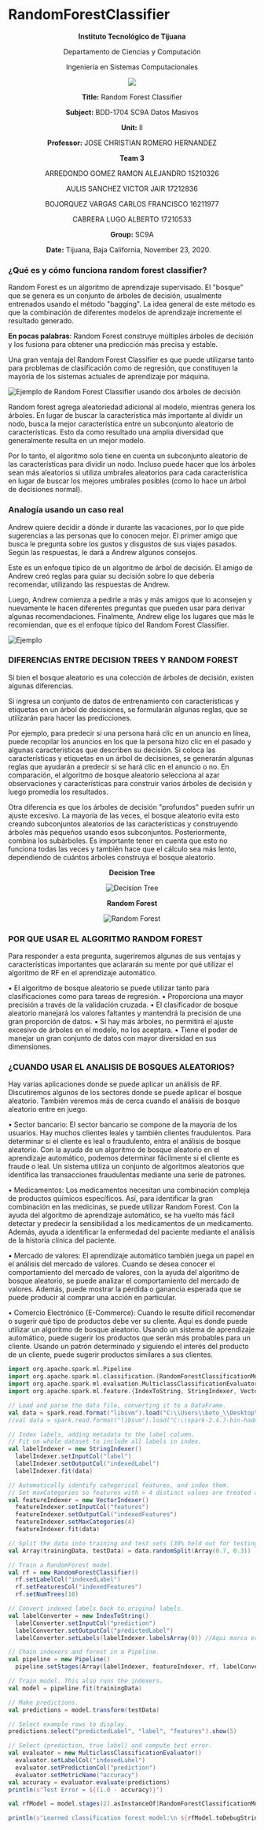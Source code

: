 ﻿# RandomForestClassifier

<div align="center">

**Instituto Tecnológico de Tijuana**

Departamento de Ciencias y Computación

Ingeniería en Sistemas Computacionales
 
 [![](https://upload.wikimedia.org/wikipedia/commons/2/2e/ITT.jpg)](https://upload.wikimedia.org/wikipedia/commons/2/2e/ITT.jpg)

**Title:**
Random Forest Classifier

**Subject:**
BDD-1704 SC9A Datos Masivos

**Unit:**
 II

**Professor:**
JOSE CHRISTIAN ROMERO HERNANDEZ

**Team 3**

ARREDONDO GOMEZ RAMON ALEJANDRO     15210326

AULIS SANCHEZ VICTOR JAIR           17212836

BOJORQUEZ VARGAS CARLOS FRANCISCO   16211977

CABRERA LUGO ALBERTO                17210533 

**Group:**
SC9A

**Date:**
Tijuana, Baja California, November 23, 2020. 
</div>


### ¿Qué es y cómo funciona random forest classifier?
Random Forest es un algoritmo de aprendizaje supervisado. El "bosque" que se genera es un conjunto de árboles de decisión, usualmente entrenados usando el método "bagging". La idea general de este método es que la combinación de diferentes modelos de aprendizaje incremente el resultado generado.

**En pocas palabras**: Random Forest construye múltiples árboles de decisión y los fusiona para obtener una predicción más precisa y estable.

Una gran ventaja del Random Forest Classifier es que puede utilizarse tanto para problemas de clasificación como de regresión, que constituyen la mayoría de los sistemas actuales de aprendizaje por máquina.

![Ejemplo de Random Forest Classifier usando dos árboles de decisión](https://builtin.com/sites/default/files/styles/ckeditor_optimize/public/inline-images/two-tree-random-forest.png "Ejemplo de Random Forest Classifier usando dos árboles de decisión")

Random forest agrega aleatoriedad adicional al modelo, mientras genera los árboles. En lugar de buscar la característica más importante al dividir un nodo, busca la mejor característica entre un subconjunto aleatorio de características. Esto da como resultado una amplia diversidad que generalmente resulta en un mejor modelo.

Por lo tanto, el algoritmo solo tiene en cuenta un subconjunto aleatorio de las características para dividir un nodo. Incluso puede hacer que los árboles sean más aleatorios si utiliza umbrales aleatorios para cada característica en lugar de buscar los mejores umbrales posibles (como lo hace un árbol de decisiones normal).


### Analogía usando un caso real
Andrew quiere decidir a dónde ir durante las vacaciones, por lo que pide sugerencias a las personas que lo conocen mejor. El primer amigo que busca le pregunta sobre los gustos y disgustos de sus viajes pasados. Según las respuestas, le dará a Andrew algunos consejos.

Este es un enfoque típico de un algoritmo de árbol de decisión. El amigo de Andrew creó reglas para guiar su decisión sobre lo que debería recomendar, utilizando las respuestas de Andrew.

Luego, Andrew comienza a pedirle a más y más amigos que lo aconsejen y nuevamente le hacen diferentes preguntas que pueden usar para derivar algunas recomendaciones. Finalmente, Andrew elige los lugares que más le recomiendan, que es el enfoque típico del Random Forest Classifier.

![Ejemplo](https://mlux9brz2apw.i.optimole.com/y1pDtVQ-NL9wTwiU/w:1024/h:581/q:auto/https://kgptalkie.com/wp-content/uploads/2020/08/image-122.png "Ejemplo")


### DIFERENCIAS ENTRE DECISION TREES Y RANDOM FOREST
Si bien el bosque aleatorio es una colección de árboles de decisión, existen algunas diferencias.

Si ingresa un conjunto de datos de entrenamiento con características y etiquetas en un árbol de decisiones, se formularán algunas reglas, que se utilizarán para hacer las predicciones.

Por ejemplo, para predecir si una persona hará clic en un anuncio en línea, puede recopilar los anuncios en los que la persona hizo clic en el pasado y algunas características que describen su decisión. Si coloca las características y etiquetas en un árbol de decisiones, se generarán algunas reglas que ayudarán a predecir si se hará clic en el anuncio o no. En comparación, el algoritmo de bosque aleatorio selecciona al azar observaciones y características para construir varios árboles de decisión y luego promedia los resultados.

Otra diferencia es que los árboles de decisión "profundos" pueden sufrir un ajuste excesivo. La mayoría de las veces, el bosque aleatorio evita esto creando subconjuntos aleatorios de las características y construyendo árboles más pequeños usando esos subconjuntos. Posteriormente, combina los subárboles. Es importante tener en cuenta que esto no funciona todas las veces y también hace que el cálculo sea más lento, dependiendo de cuántos árboles construya el bosque aleatorio.

<div align="center">
  
**Decision Tree**

![Decision Tree](https://miro.medium.com/max/625/1*LMoJmXCsQlciGTEyoSN39g.jpeg "Decision Tree")

**Random Forest**

![Random Forest](https://miro.medium.com/max/625/1*VHDtVaDPNepRglIAv72BFg.jpeg "Random Forest")

</div>

### POR QUE USAR EL ALGORITMO RANDOM FOREST 

Para responder a esta pregunta, sugeriremos algunas de sus ventajas y características importantes que aclararán su mente por qué utilizar el algoritmo de RF en el aprendizaje automático.

•	El algoritmo de bosque aleatorio se puede utilizar tanto para clasificaciones como para tareas de regresión.
•	Proporciona una mayor precisión a través de la validación cruzada.
•	El clasificador de bosque aleatorio manejará los valores faltantes y mantendrá la precisión de una gran proporción de datos.
•	Si hay más árboles, no permitirá el ajuste excesivo de árboles en el modelo, no los aceptara.
•	Tiene el poder de manejar un gran conjunto de datos con mayor diversidad en sus dimensiones.

### ¿CUANDO USAR EL ANALISIS DE BOSQUES ALEATORIOS?

Hay varias aplicaciones donde se puede aplicar un análisis de RF. Discutiremos algunos de los sectores donde se puede aplicar el bosque aleatorio. También veremos más de cerca cuando el análisis de bosque aleatorio entre en juego.

•	Sector bancario: El sector bancario se compone de la mayoría de los usuarios. Hay muchos clientes leales y también clientes fraudulentos. Para determinar si el cliente es leal o fraudulento, entra el análisis de bosque aleatorio. Con la ayuda de un algoritmo de bosque aleatorio en el aprendizaje automático, podemos determinar fácilmente si el cliente es fraude o leal. Un sistema utiliza un conjunto de algoritmos aleatorios que identifica las transacciones fraudulentas mediante una serie de patrones.

•	Medicamentos: Los medicamentos necesitan una combinación compleja de productos químicos específicos. Así, para identificar la gran combinación en las medicinas, se puede utilizar Random Forest. Con la ayuda del algoritmo de aprendizaje automático, se ha vuelto más fácil detectar y predecir la sensibilidad a los medicamentos de un medicamento. Además, ayuda a identificar la enfermedad del paciente mediante el análisis de la historia clínica del paciente.

•	Mercado de valores: El aprendizaje automático también juega un papel en el análisis del mercado de valores. Cuando se desea conocer el comportamiento del mercado de valores, con la ayuda del algoritmo de bosque aleatorio, se puede analizar el comportamiento del mercado de valores. Además, puede mostrar la pérdida o ganancia esperada que se puede producir al comprar una acción en particular.

•	Comercio Electrónico (E-Commerce): Cuando le resulte difícil recomendar o sugerir qué tipo de productos debe ver su cliente. Aquí es donde puede utilizar un algoritmo de bosque aleatorio. Usando un sistema de aprendizaje automático, puede sugerir los productos que serán más probables para un cliente. Usando un patrón determinado y siguiendo el interés del producto de un cliente, puede sugerir productos similares a sus clientes.



```scala
import org.apache.spark.ml.Pipeline
import org.apache.spark.ml.classification.{RandomForestClassificationModel, RandomForestClassifier}
import org.apache.spark.ml.evaluation.MulticlassClassificationEvaluator
import org.apache.spark.ml.feature.{IndexToString, StringIndexer, VectorIndexer}

// Load and parse the data file, converting it to a DataFrame.
val data = spark.read.format("libsvm").load("C:\\Users\\beto_\\Desktop\\Datos//Masivos//clase\\Spark\\data\\mllib\\sample_libsvm_data.txt")
//val data = spark.read.format("libsvm").load("C:\\spark-2.4.7-bin-hadoop2.7\\data\\mllib\\sample_libsvm_data.txt")

// Index labels, adding metadata to the label column.
// Fit on whole dataset to include all labels in index.
val labelIndexer = new StringIndexer()
  labelIndexer.setInputCol("label")
  labelIndexer.setOutputCol("indexedLabel")
  labelIndexer.fit(data)

// Automatically identify categorical features, and index them.
// Set maxCategories so features with > 4 distinct values are treated as continuous.
val featureIndexer = new VectorIndexer()
  featureIndexer.setInputCol("features")
  featureIndexer.setOutputCol("indexedFeatures")
  featureIndexer.setMaxCategories(4)
  featureIndexer.fit(data)

// Split the data into training and test sets (30% held out for testing).
val Array(trainingData, testData) = data.randomSplit(Array(0.7, 0.3))

// Train a RandomForest model.
val rf = new RandomForestClassifier()
  rf.setLabelCol("indexedLabel")
  rf.setFeaturesCol("indexedFeatures")
  rf.setNumTrees(10)

// Convert indexed labels back to original labels.
val labelConverter = new IndexToString()
  labelConverter.setInputCol("prediction")
  labelConverter.setOutputCol("predictedLabel")
  labelConverter.setLabels(labelIndexer.labelsArray(0)) //Aqui marca error <console>:32: error: value labelsArray is not a member of org.apache.spark.ml.feature.StringIndexer

// Chain indexers and forest in a Pipeline.
val pipeline = new Pipeline()
  pipeline.setStages(Array(labelIndexer, featureIndexer, rf, labelConverter))

// Train model. This also runs the indexers.
val model = pipeline.fit(trainingData)

// Make predictions.
val predictions = model.transform(testData)

// Select example rows to display.
predictions.select("predictedLabel", "label", "features").show(5)

// Select (prediction, true label) and compute test error.
val evaluator = new MulticlassClassificationEvaluator()
  evaluator.setLabelCol("indexedLabel")
  evaluator.setPredictionCol("prediction")
  evaluator.setMetricName("accuracy")
val accuracy = evaluator.evaluate(predictions)
println(s"Test Error = ${(1.0 - accuracy)}")

val rfModel = model.stages(2).asInstanceOf[RandomForestClassificationModel]

println(s"Learned classification forest model:\n ${rfModel.toDebugString}")
```

